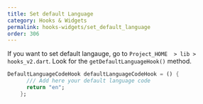 ```yaml
---
title: Set default Language
category: Hooks & Widgets
permalink: hooks-widgets/set_default_language
order: 306
---
```


If you want to set default langauge, go to `Project_HOME  > lib > hooks_v2.dart`. Look for the `getDefaultLanguageHook()` method. 

```dart
DefaultLanguageCodeHook defaultLanguageCodeHook = () {
      /// Add here your default language code
      return "en";
    };
```

